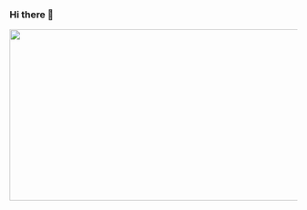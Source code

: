 ### Hi there 👋
<a href="https://www.gitanimals.org/en_US?utm_medium=image&utm_source=beginninggrace&utm_content=farm">
<img
  src="https://render.gitanimals.org/farms/beginninggrace"
  width="600"
  height="300"
/>
</a>

<!--
**beginninggrace/beginninggrace** is a ✨ _special_ ✨ repository because its `README.md` (this file) appears on your GitHub profile.

Here are some ideas to get you started:

- 🔭 I’m currently working on ...
- 🌱 I’m currently learning ...
- 👯 I’m looking to collaborate on ...
- 🤔 I’m looking for help with ...
- 💬 Ask me about ...
- 📫 How to reach me: ...
- 😄 Pronouns: ...
- ⚡ Fun fact: ...
-->
